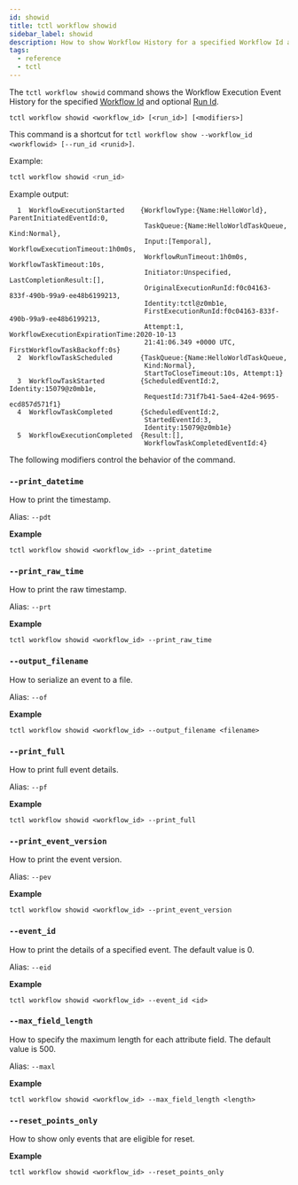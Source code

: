 ```yaml
---
id: showid
title: tctl workflow showid
sidebar_label: showid
description: How to show Workflow History for a specified Workflow Id and optional Run Id using tctl.
tags:
  - reference
  - tctl
---
```


The `tctl workflow showid` command shows the Workflow Execution Event History for the specified [Workflow Id](/docs/concepts/what-is-a-workflow-id) and optional [Run Id](/docs/concepts/what-is-a-run-id).

`tctl workflow showid <workflow_id> [<run_id>] [<modifiers>]`

This command is a shortcut for `tctl workflow show --workflow_id <workflowid> [--run_id <runid>]`.

Example:

```bash
tctl workflow showid <run_id>
```

Example output:

```text
  1  WorkflowExecutionStarted    {WorkflowType:{Name:HelloWorld}, ParentInitiatedEventId:0,
                                  TaskQueue:{Name:HelloWorldTaskQueue, Kind:Normal},
                                  Input:[Temporal], WorkflowExecutionTimeout:1h0m0s,
                                  WorkflowRunTimeout:1h0m0s, WorkflowTaskTimeout:10s,
                                  Initiator:Unspecified, LastCompletionResult:[],
                                  OriginalExecutionRunId:f0c04163-833f-490b-99a9-ee48b6199213,
                                  Identity:tctl@z0mb1e,
                                  FirstExecutionRunId:f0c04163-833f-490b-99a9-ee48b6199213,
                                  Attempt:1, WorkflowExecutionExpirationTime:2020-10-13
                                  21:41:06.349 +0000 UTC, FirstWorkflowTaskBackoff:0s}
  2  WorkflowTaskScheduled       {TaskQueue:{Name:HelloWorldTaskQueue,
                                  Kind:Normal},
                                  StartToCloseTimeout:10s, Attempt:1}
  3  WorkflowTaskStarted         {ScheduledEventId:2, Identity:15079@z0mb1e,
                                  RequestId:731f7b41-5ae4-42e4-9695-ecd857d571f1}
  4  WorkflowTaskCompleted       {ScheduledEventId:2,
                                  StartedEventId:3,
                                  Identity:15079@z0mb1e}
  5  WorkflowExecutionCompleted  {Result:[],
                                  WorkflowTaskCompletedEventId:4}
```

The following modifiers control the behavior of the command.

### `--print_datetime`

How to print the timestamp.

Alias: `--pdt`

**Example**

```
tctl workflow showid <workflow_id> --print_datetime
```

### `--print_raw_time`

How to print the raw timestamp.

Alias: `--prt`

**Example**

```
tctl workflow showid <workflow_id> --print_raw_time
```

### `--output_filename`

How to serialize an event to a file.

Alias: `--of`

**Example**

```
tctl workflow showid <workflow_id> --output_filename <filename>
```

### `--print_full`

How to print full event details.

Alias: `--pf`

**Example**

```
tctl workflow showid <workflow_id> --print_full
```

### `--print_event_version`

How to print the event version.

Alias: `--pev`

**Example**

```
tctl workflow showid <workflow_id> --print_event_version
```

### `--event_id`

How to print the details of a specified event.
The default value is 0.

Alias: `--eid`

**Example**

```
tctl workflow showid <workflow_id> --event_id <id>
```

### `--max_field_length`

How to specify the maximum length for each attribute field.
The default value is 500.

Alias: `--maxl`

**Example**

```
tctl workflow showid <workflow_id> --max_field_length <length>
```

### `--reset_points_only`

How to show only events that are eligible for reset.

**Example**

```
tctl workflow showid <workflow_id> --reset_points_only
```
